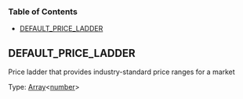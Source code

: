 <!-- Generated by documentation.js. Update this documentation by updating the source code. -->

### Table of Contents

*   [DEFAULT\_PRICE\_LADDER][1]

## DEFAULT\_PRICE\_LADDER

Price ladder that provides industry-standard price ranges for a market

Type: [Array][2]<[number][3]>

[1]: #default_price_ladder

[2]: https://developer.mozilla.org/docs/Web/JavaScript/Reference/Global_Objects/Array

[3]: https://developer.mozilla.org/docs/Web/JavaScript/Reference/Global_Objects/Number

